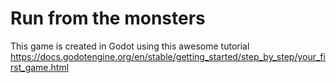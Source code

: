 # Run from the monsters
This game is created in Godot using this awesome tutorial
https://docs.godotengine.org/en/stable/getting_started/step_by_step/your_first_game.html
